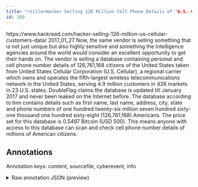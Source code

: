 ```yaml
---
title: "<title>Hacker Selling 126 Million Cell Phone Details of "U.S. Cellular" Customers</title>"
id: 389
---
```


<title>Hacker Selling 126 Million Cell Phone Details of "U.S. Cellular" Customers</title>
<source> https://www.hackread.com/hacker-selling-126-million-us-cellular-customers-data/ </source>
<date> 2017_01_27 </date>
<text>
Now, the same vendor is selling something that is not just unique but also highly sensitive and something the Intelligence agencies around the world would consider an excellent opportunity to get their hands on.
The vendor is selling a database containing personal and cell phone number details of 126,761,168 citizens of the United States taken from United States Cellular Corporation (U.S. Cellular), a regional carrier which owns and operates the fifth-largest wireless telecommunications network in the United States, serving 4.9 million customers in 426 markets in 23 U.S. states.
DoubleFlag claims the database is updated till January 2017 and never been leaked on the Internet before.
The database according to him contains details such as first name, last name, address, city, state and phone numbers of one hundred twenty-six million seven hundred sixty-one thousand one hundred sixty-eight (126,761,168) Americans.
The price set for this database is 0.5497 Bitcoin (USD 500).
This means anyone with access to this database can scan and check cell phone number details of millions of American citizens.
</text>



## Annotations

Annotation keys: content, sourcefile, cyberevent, info

<details>
<summary>Raw annotation JSON (preview)</summary>

```json
{
  "content": "Now, the same vendor is selling something that is not just unique but also highly sensitive and something the Intelligence agencies around the world would consider an excellent opportunity to get their hands on. The vendor is selling a database containing personal and cell phone number details of 126,761,168 citizens of the United States taken from United States Cellular Corporation (U.S. Cellular), a regional carrier which owns and operates the fifth-largest wireless telecommunications network in the United States, serving 4.9 million customers in 426 markets in 23 U.S. states. DoubleFlag claims the database is updated till January 2017 and never been leaked on the Internet before. The database according to him contains details such as first name, last name, address, city, state and phone numbers of one hundred twenty-six million seven hundred sixty-one thousand one hundred sixty-eight (126,761,168) Americans. The price set for this database is 0.5497 Bitcoin (USD 500). This means anyone with access to this database can scan and check cell phone number details of millions of American citizens.",
  "sourcefile": "389.txt",
  "cyberevent": {
    "hopper": [
      {
        "index": 0,
        "relation": "Same",
        "events": [
          {
            "index": "E1",
            "type": "Attack",
            "realis": "Actual",
            "nugget": {
              "startOffset": 340,
              "index": "T1",
              "endOffset": 345,
              "text": "taken"
            },
            "argument": [
              {
                "index": "T6",
                "external_reference": {
                  "wikidataid": "Q30"
                },
                "endOffset": 401,
                "role": {
                  "type": "Victim"
                },
                "text": "United States Cellular Corporation (U.S. Cellular)",
                "startOffset": 351,
                "type": "Organization"
              },
              {
                "index": "T4",
                "text": "126,761,168",
                "endOffset": 309,
                "role": {
                  "type": "Number-of-Victim"
                },
                "startOffset": 298,
                "type": "Number"
              },
              {
                "index": "T2",
                "text": "personal and cell phone number details",
                "endOffset": 294,
                "role": {
                  "type": "Compromised-Data"
                },
                "startOffset": 256,
                "type": "PII"
              },
              {
                "index": "T21",
                "text": "The vendor",
                "endOffset": 222,
                "role": {
                  "type": "Attacker"
                },
                "startOffset": 212,
                "type": "Organization"
              },
              {
                "index": "T20",
                "text": "selling a database",
                "endOffset": 244,
                "role": {
                  "type": "Purpose",
                  "subtype": "Selling",
                  "confidence": 0.9039283394813538
                },
                "startOffset": 226,
                "type": "Purpose"
              },
              {
                "index": "T3",
                "external_reference": {
                  "wikidataid": "Q1020994"
                },
                "endOffset": 318,
                "role": {
                  "type": "Victim"
                },
                "text": "citizens",
                "startOffset": 310,
                "type": "Person"
              },
              {
                "index": "T5",
                "external_reference": {
                  "dbpediaURI": "http://dbpedia.org/resource/United_States",
                  "wikidataid": "Q30"
                },
                "endOffset": 339,
                "role": {
                  "type": "Place"
                
```
</details>
